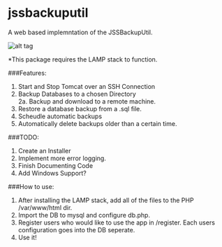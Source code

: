 # jssbackuputil
A web based implemntation of the JSSBackupUtil. <br />

![alt tag](https://www.dropbox.com/s/04ltmbgii86viab/Screen%20Shot%202015-07-30%20at%2012.40.36%20PM.png?dl=0)

*This package requires the LAMP stack to function. <br />

###Features: <br />
1. Start and Stop Tomcat over an SSH Connection <br />
2. Backup Databases to a chosen Directory <br />
2a. Backup and download to a remote machine.  <br />
3. Restore a database backup from a .sql file.  <br />
4. Scheudle automatic backups <br />
5. Automatically delete backups older than a certain time. <br />

###TODO:<br />
1. Create an Installer<br />
2. Implement more error logging. <br />
3. Finish Documenting Code<br />
4. Add Windows Support? <br />

###How to use: <br />
1. After installing the LAMP stack, add all of the files to the PHP /var/www/html dir.<br />
2. Import the DB to mysql and configure db.php. <br />
3. Register users who would like to use the app in /register. Each users configuration goes into the DB seperate.<br />
4. Use it! 
